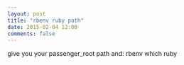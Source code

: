 ```yaml
---
layout: post
title: "rbenv ruby path"
date: 2015-02-04 12:00
comments: false
---
```


give you your passenger_root path and:
rbenv which ruby